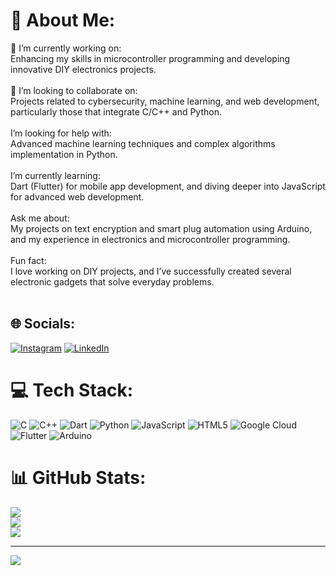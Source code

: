 # 💫 About Me:
🎯 I’m currently working on:<br>Enhancing my skills in microcontroller programming and developing innovative DIY electronics projects.<br><br>🤝 I’m looking to collaborate on:<br>Projects related to cybersecurity, machine learning, and web development, particularly those that integrate C/C++ and Python.<br><br> I’m looking for help with:<br>Advanced machine learning techniques and complex algorithms implementation in Python.<br><br> I’m currently learning:<br>Dart (Flutter) for mobile app development, and diving deeper into JavaScript for advanced web development.<br><br>Ask me about:<br>My projects on text encryption and smart plug automation using Arduino, and my experience in electronics and microcontroller programming.<br><br> Fun fact:<br>I love working on DIY projects, and I’ve successfully created several electronic gadgets that solve everyday problems.<br><br>


## 🌐 Socials:
[![Instagram](https://img.shields.io/badge/Instagram-%23E4405F.svg?logo=Instagram&logoColor=white)](https://instagram.com/indifferent_engineer) [![LinkedIn](https://img.shields.io/badge/LinkedIn-%230077B5.svg?logo=linkedin&logoColor=white)](https://linkedin.com/in/www.linkedin.com/in/sahil-verma-321606258) 

# 💻 Tech Stack:
![C](https://img.shields.io/badge/c-%2300599C.svg?style=for-the-badge&logo=c&logoColor=white) ![C++](https://img.shields.io/badge/c++-%2300599C.svg?style=for-the-badge&logo=c%2B%2B&logoColor=white) ![Dart](https://img.shields.io/badge/dart-%230175C2.svg?style=for-the-badge&logo=dart&logoColor=white) ![Python](https://img.shields.io/badge/python-3670A0?style=for-the-badge&logo=python&logoColor=ffdd54) ![JavaScript](https://img.shields.io/badge/javascript-%23323330.svg?style=for-the-badge&logo=javascript&logoColor=%23F7DF1E) ![HTML5](https://img.shields.io/badge/html5-%23E34F26.svg?style=for-the-badge&logo=html5&logoColor=white) ![Google Cloud](https://img.shields.io/badge/GoogleCloud-%234285F4.svg?style=for-the-badge&logo=google-cloud&logoColor=white) ![Flutter](https://img.shields.io/badge/Flutter-%2302569B.svg?style=for-the-badge&logo=Flutter&logoColor=white) ![Arduino](https://img.shields.io/badge/-Arduino-00979D?style=for-the-badge&logo=Arduino&logoColor=white)
# 📊 GitHub Stats:
![](https://github-readme-stats.vercel.app/api?username=IndifferentEngineer&theme=dark&hide_border=false&include_all_commits=false&count_private=false)<br/>
![](https://github-readme-streak-stats.herokuapp.com/?user=IndifferentEngineer&theme=dark&hide_border=false)<br/>
![](https://github-readme-stats.vercel.app/api/top-langs/?username=IndifferentEngineer&theme=dark&hide_border=false&include_all_commits=false&count_private=false&layout=compact)

---
[![](https://visitcount.itsvg.in/api?id=IndifferentEngineer&icon=0&color=0)](https://visitcount.itsvg.in)

<!-- Proudly created with GPRM ( https://gprm.itsvg.in ) -->
